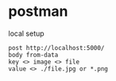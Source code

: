 # postman
local  setup
```setup
post http://localhost:5000/
body from-data
key <> image <> file
value <> ./file.jpg or *.png
```